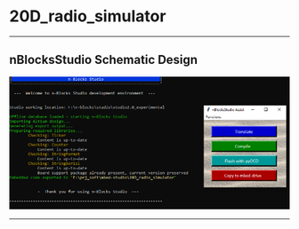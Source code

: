 # 20D_radio_simulator


----

## nBlocksStudio Schematic Design

<p align="center">
<img
src="img/01.PNG"
width = 900
/>
</p>

----
